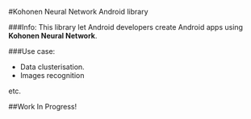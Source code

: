 #Kohonen Neural Network Android library

###Info:
This library let Android developers create Android apps using **Kohonen Neural Network**.
 
 
###Use case:
- Data clusterisation.
- Images recognition

etc.





##Work In Progress!
